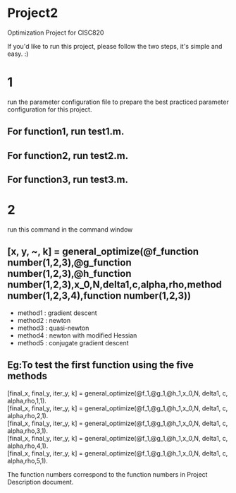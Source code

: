 #  Project2
Optimization Project for CISC820

If you'd like to run this project, please follow the two steps, it's simple and easy. :)

# 1
run the parameter configuration file to prepare the best practiced parameter configuration for this project.
## For function1, run test1.m.
## For function2, run test2.m.
## For function3, run test3.m.

# 2
run this command in the command window
## [x, y, ~, k] = general_optimize(@f_**function number(1,2,3)**,@g_**function number(1,2,3)**,@h_**function number(1,2,3)**,x_0,N,delta1,c,alpha,rho,**method number(1,2,3,4)**,**function number(1,2,3)**)

* method1 : gradient descent
* method2 : newton
* method3 : quasi-newton
* method4 : newton with modified Hessian
* method5 : conjugate gradient descent

## Eg:To test the first function using the five methods
[final_x, final_y, iter_y, k] = general_optimize(@f_1,@g_1,@h_1,x_0,N, delta1, c, alpha,rho,1,1).     
[final_x, final_y, iter_y, k] = general_optimize(@f_1,@g_1,@h_1,x_0,N, delta1, c, alpha,rho,2,1).   
[final_x, final_y, iter_y, k] = general_optimize(@f_1,@g_1,@h_1,x_0,N, delta1, c, alpha,rho,3,1).   
[final_x, final_y, iter_y, k] = general_optimize(@f_1,@g_1,@h_1,x_0,N, delta1, c, alpha,rho,4,1).   
[final_x, final_y, iter_y, k] = general_optimize(@f_1,@g_1,@h_1,x_0,N, delta1, c, alpha,rho,5,1).       



The function numbers correspond to the function numbers in Project Description document.  

